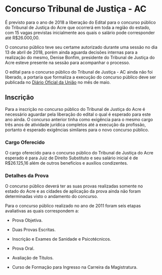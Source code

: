 # Concurso Tribunal de Justiça - AC 

É previsto para o ano de 2018 a liberação do Edital para o concurso público do Tribunal de Justiça do Acre que ocorrerá em toda a região do estado, com 15 vagas previstas inicialmente aos quais o salário pode corresponder até R$26.000,00. 

O concurso público teve seu certame autorizado durante uma sessão no dia 13 de abril de 2018, porém ainda aguarda decisões internas para a realização do mesmo, Denise Bonfim, presidente do Tribunal de Justiça do Acre esteve presente na sessão para acompanhar o processo. 

O edital para o concurso público do Tribunal de Justiça - AC ainda não foi liberado, a portaria que formaliza a execução do concurso público deve ser publicada no [Diário Oficial da União](www.imprensanacional.gov.br/) no mês de maio. 

## Inscrição 

Para a inscrição no concurso público do Tribunal de Justiça do Acre é necessário aguardar pela liberação do edital o qual é esperado para este ano ainda. O concurso anterior tinha como exigência para o mesmo cargo três anos de atividade jurídica completos até a execução da profissão, portanto é esperado exigências similares para o novo concurso público. 

### Cargo Oferecido 

O cargo oferecido para o concurso público do Tribunal de Justiça do Acre esperado é para Juiz de Direito Substituto e seu salário inicial é de R$26.125,16 além de outros benefícios e auxílios condizentes. 

### Detalhes da Prova 

O concurso público deverá ter as suas provas realizadas somente no estado do Acre e as cidades de aplicação da prova ainda não foram determinadas visto o andamento do concurso. 

Para o concurso público realizado no ano de 2011 foram seis etapas avaliativas as quais correspondem a: 

* Prova Objetiva. 

* Duas Provas Escritas. 

* Inscrição e Exames de Sanidade e Psicotécnicos. 

* Prova Oral. 

* Avaliação de Títulos. 

* Curso de Formação para Ingresso na Carreira da Magistratura. 
